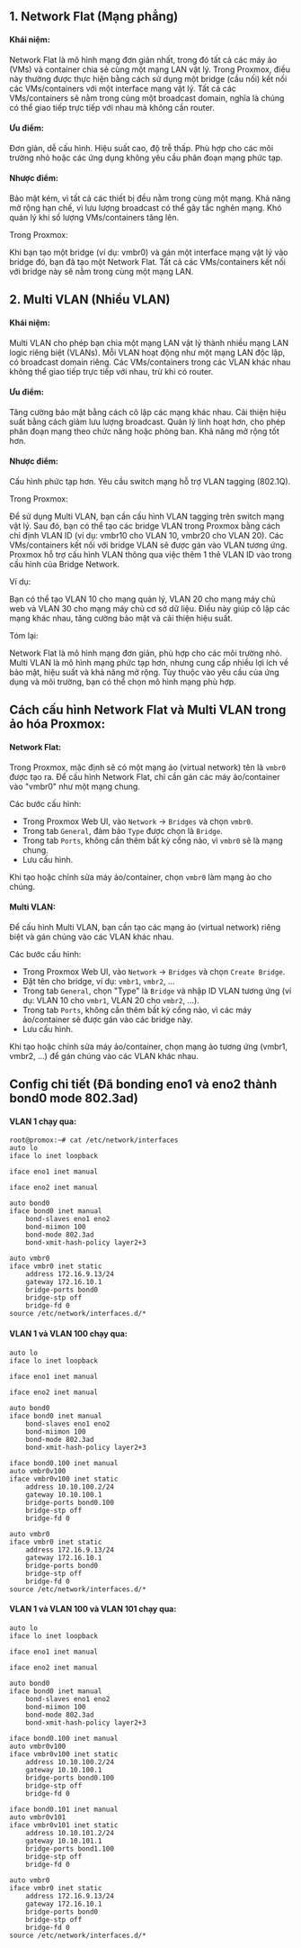## 1. Network Flat (Mạng phẳng)

#### Khái niệm:

Network Flat là mô hình mạng đơn giản nhất, trong đó tất cả các máy ảo (VMs) và container chia sẻ cùng một mạng LAN vật lý.
Trong Proxmox, điều này thường được thực hiện bằng cách sử dụng một bridge (cầu nối) kết nối các VMs/containers với một interface mạng vật lý.
Tất cả các VMs/containers sẽ nằm trong cùng một broadcast domain, nghĩa là chúng có thể giao tiếp trực tiếp với nhau mà không cần router.

#### Ưu điểm:

Đơn giản, dễ cấu hình.
Hiệu suất cao, độ trễ thấp.
Phù hợp cho các môi trường nhỏ hoặc các ứng dụng không yêu cầu phân đoạn mạng phức tạp.

#### Nhược điểm:

Bảo mật kém, vì tất cả các thiết bị đều nằm trong cùng một mạng.
Khả năng mở rộng hạn chế, vì lưu lượng broadcast có thể gây tắc nghẽn mạng.
Khó quản lý khi số lượng VMs/containers tăng lên.

Trong Proxmox:

Khi bạn tạo một bridge (ví dụ: vmbr0) và gán một interface mạng vật lý vào bridge đó, bạn đã tạo một Network Flat.
Tất cả các VMs/containers kết nối với bridge này sẽ nằm trong cùng một mạng LAN.

## 2. Multi VLAN (Nhiều VLAN)

#### Khái niệm:

Multi VLAN cho phép bạn chia một mạng LAN vật lý thành nhiều mạng LAN logic riêng biệt (VLANs).
Mỗi VLAN hoạt động như một mạng LAN độc lập, có broadcast domain riêng.
Các VMs/containers trong các VLAN khác nhau không thể giao tiếp trực tiếp với nhau, trừ khi có router.

#### Ưu điểm:

Tăng cường bảo mật bằng cách cô lập các mạng khác nhau.
Cải thiện hiệu suất bằng cách giảm lưu lượng broadcast.
Quản lý linh hoạt hơn, cho phép phân đoạn mạng theo chức năng hoặc phòng ban.
Khả năng mở rộng tốt hơn.

#### Nhược điểm:

Cấu hình phức tạp hơn.
Yêu cầu switch mạng hỗ trợ VLAN tagging (802.1Q).

Trong Proxmox:

Để sử dụng Multi VLAN, bạn cần cấu hình VLAN tagging trên switch mạng vật lý.
Sau đó, bạn có thể tạo các bridge VLAN trong Proxmox bằng cách chỉ định VLAN ID (ví dụ: vmbr10 cho VLAN 10, vmbr20 cho VLAN 20).
Các VMs/containers kết nối với bridge VLAN sẽ được gán vào VLAN tương ứng.
Proxmox hỗ trợ cấu hình VLAN thông qua việc thêm 1 thẻ VLAN ID vào trong cấu hình của Bridge Network.

Ví dụ:

Bạn có thể tạo VLAN 10 cho mạng quản lý, VLAN 20 cho mạng máy chủ web và VLAN 30 cho mạng máy chủ cơ sở dữ liệu.
Điều này giúp cô lập các mạng khác nhau, tăng cường bảo mật và cải thiện hiệu suất.

Tóm lại:

Network Flat là mô hình mạng đơn giản, phù hợp cho các môi trường nhỏ.
Multi VLAN là mô hình mạng phức tạp hơn, nhưng cung cấp nhiều lợi ích về bảo mật, hiệu suất và khả năng mở rộng.
Tùy thuộc vào yêu cầu của ứng dụng và môi trường, bạn có thể chọn mô hình mạng phù hợp.

## Cách cấu hình Network Flat và Multi VLAN trong ảo hóa Proxmox:

#### Network Flat:

Trong Proxmox, mặc định sẽ có một mạng ảo (virtual network) tên là ``vmbr0`` được tạo ra.
Để cấu hình Network Flat, chỉ cần gán các máy ảo/container vào "vmbr0" như một mạng chung.

Các bước cấu hình:

  + Trong Proxmox Web UI, vào ``Network`` -> ``Bridges`` và chọn ``vmbr0``.
  + Trong tab ``General``, đảm bảo ``Type`` được chọn là ``Bridge``.
  + Trong tab ``Ports``, không cần thêm bất kỳ cổng nào, vì ``vmbr0`` sẽ là mạng chung.
  + Lưu cấu hình.

Khi tạo hoặc chỉnh sửa máy ảo/container, chọn ``vmbr0`` làm mạng ảo cho chúng.

#### Multi VLAN:

Để cấu hình Multi VLAN, bạn cần tạo các mạng ảo (virtual network) riêng biệt và gán chúng vào các VLAN khác nhau.

Các bước cấu hình:

  + Trong Proxmox Web UI, vào ``Network`` -> ``Bridges`` và chọn ``Create Bridge``.
  + Đặt tên cho bridge, ví dụ: ``vmbr1``, ``vmbr2``, ...
  + Trong tab ``General``, chọn "Type" là ``Bridge`` và nhập ID VLAN tương ứng (ví dụ: VLAN 10 cho ``vmbr1``, VLAN 20 cho ``vmbr2``, ...).
  + Trong tab ``Ports``, không cần thêm bất kỳ cổng nào, vì các máy ảo/container sẽ được gán vào các bridge này.
  + Lưu cấu hình.

Khi tạo hoặc chỉnh sửa máy ảo/container, chọn mạng ảo tương ứng (vmbr1, vmbr2, ...) để gán chúng vào các VLAN khác nhau.

## Config chi tiết (Đã bonding eno1 và eno2 thành bond0 mode 802.3ad)

#### VLAN 1 chạy qua:

    root@promox:~# cat /etc/network/interfaces
    auto lo
    iface lo inet loopback

    iface eno1 inet manual

    iface eno2 inet manual

    auto bond0
    iface bond0 inet manual
        bond-slaves eno1 eno2
        bond-miimon 100
        bond-mode 802.3ad
        bond-xmit-hash-policy layer2+3

    auto vmbr0
    iface vmbr0 inet static
        address 172.16.9.13/24
        gateway 172.16.10.1
        bridge-ports bond0
        bridge-stp off
        bridge-fd 0
    source /etc/network/interfaces.d/*

#### VLAN 1 và VLAN 100 chạy qua:

    auto lo
    iface lo inet loopback

    iface eno1 inet manual

    iface eno2 inet manual

    auto bond0
    iface bond0 inet manual
        bond-slaves eno1 eno2
        bond-miimon 100
        bond-mode 802.3ad
        bond-xmit-hash-policy layer2+3

    iface bond0.100 inet manual
    auto vmbr0v100
    iface vmbr0v100 inet static
        address 10.10.100.2/24
        gateway 10.10.100.1
        bridge-ports bond0.100
        bridge-stp off
        bridge-fd 0

    auto vmbr0
    iface vmbr0 inet static
        address 172.16.9.13/24
        gateway 172.16.10.1
        bridge-ports bond0
        bridge-stp off
        bridge-fd 0
    source /etc/network/interfaces.d/*


#### VLAN 1 và VLAN 100 và VLAN 101 chạy qua:

    auto lo
    iface lo inet loopback

    iface eno1 inet manual

    iface eno2 inet manual

    auto bond0
    iface bond0 inet manual
        bond-slaves eno1 eno2
        bond-miimon 100
        bond-mode 802.3ad
        bond-xmit-hash-policy layer2+3

    iface bond0.100 inet manual
    auto vmbr0v100
    iface vmbr0v100 inet static
        address 10.10.100.2/24
        gateway 10.10.100.1
        bridge-ports bond0.100
        bridge-stp off
        bridge-fd 0

    iface bond0.101 inet manual
    auto vmbr0v101
    iface vmbr0v101 inet static
        address 10.10.101.2/24
        gateway 10.10.101.1
        bridge-ports bond1.100
        bridge-stp off
        bridge-fd 0

    auto vmbr0
    iface vmbr0 inet static
        address 172.16.9.13/24
        gateway 172.16.10.1
        bridge-ports bond0
        bridge-stp off
        bridge-fd 0
    source /etc/network/interfaces.d/*





